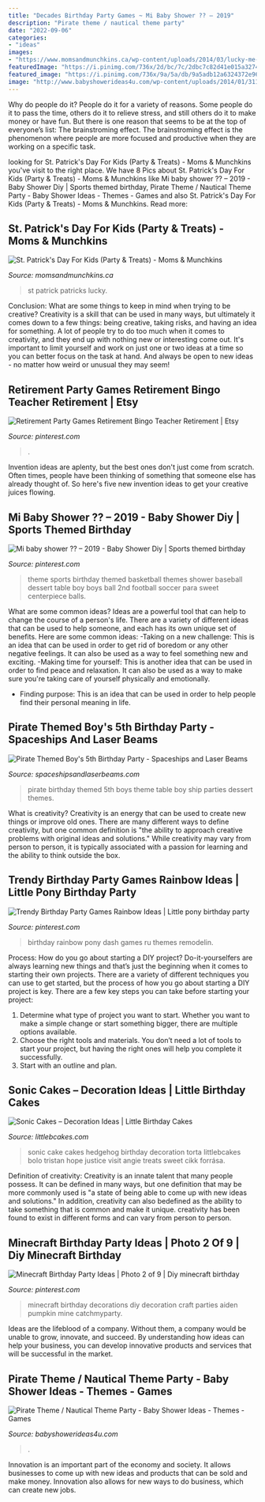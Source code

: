 ```yaml
---
title: "Decades Birthday Party Games ~ Mi Baby Shower ?? – 2019"
description: "Pirate theme / nautical theme party"
date: "2022-09-06"
categories:
- "ideas"
images:
- "https://www.momsandmunchkins.ca/wp-content/uploads/2014/03/lucky-me-st-patricks-day-party-3.jpg"
featuredImage: "https://i.pinimg.com/736x/2d/bc/7c/2dbc7c82d41e015a3274c1e9efbfd7b6.jpg"
featured_image: "https://i.pinimg.com/736x/9a/5a/db/9a5adb12a6324372e969e07ab3c3cef0.jpg"
image: "http://www.babyshowerideas4u.com/wp-content/uploads/2014/01/311605_442702242427657_63945262_n.jpg"
---
```



Why do people do it?
People do it for a variety of reasons. Some people do it to pass the time, others do it to relieve stress, and still others do it to make money or have fun. But there is one reason that seems to be at the top of everyone’s list: The brainstroming effect. The brainstroming effect is the phenomenon where people are more focused and productive when they are working on a specific task.

	

		
looking for St. Patrick&#039;s Day For Kids (Party &amp; Treats) - Moms &amp; Munchkins you've visit to the right place. We have 8 Pics about St. Patrick&#039;s Day For Kids (Party &amp; Treats) - Moms &amp; Munchkins like Mi baby shower ?? – 2019 - Baby Shower Diy | Sports themed birthday, Pirate Theme / Nautical Theme Party - Baby Shower Ideas - Themes - Games and also St. Patrick&#039;s Day For Kids (Party &amp; Treats) - Moms &amp; Munchkins. Read more:
		
    
## St. Patrick&#039;s Day For Kids (Party &amp; Treats) - Moms &amp; Munchkins

<img loading=lazy src="https://www.momsandmunchkins.ca/wp-content/uploads/2014/03/lucky-me-st-patricks-day-party-3.jpg" onerror="this.onerror=null;this.src='https://tse1.mm.bing.net/th?id=OIP.UEdKBHfWJe-VpfOeG8NamQHaLH&amp;pid=15.1';" alt="St. Patrick&#039;s Day For Kids (Party &amp; Treats) - Moms &amp; Munchkins">

_Source: momsandmunchkins.ca_

>st patrick patricks lucky. 

	

Conclusion: What are some things to keep in mind when trying to be creative?
Creativity is a skill that can be used in many ways, but ultimately it comes down to a few things: being creative, taking risks, and having an idea for something. A lot of people try to do too much when it comes to creativity, and they end up with nothing new or interesting come out. It's important to limit yourself and work on just one or two ideas at a time so you can better focus on the task at hand. And always be open to new ideas - no matter how weird or unusual they may seem!

    
## Retirement Party Games Retirement Bingo Teacher Retirement | Etsy

<img loading=lazy src="https://i.pinimg.com/736x/9a/5a/db/9a5adb12a6324372e969e07ab3c3cef0.jpg" onerror="this.onerror=null;this.src='https://tse2.mm.bing.net/th?id=OIP.uv8SAfwVtMQPYSoECfLjGQHaLH&amp;pid=15.1';" alt="Retirement Party Games Retirement Bingo Teacher Retirement | Etsy">

_Source: pinterest.com_

>. 

	

Invention ideas are aplenty, but the best ones don't just come from scratch. Often times, people have been thinking of something that someone else has already thought of. So here's five new invention ideas to get your creative juices flowing.

    
## Mi Baby Shower ?? – 2019 - Baby Shower Diy | Sports Themed Birthday

<img loading=lazy src="https://i.pinimg.com/736x/20/9b/28/209b28228075b2a0d6fa3f5e5b723c14.jpg" onerror="this.onerror=null;this.src='https://tse2.mm.bing.net/th?id=OIP.x6rIsoW2W84JnfE-mnQn4wAAAA&amp;pid=15.1';" alt="Mi baby shower ?? – 2019 - Baby Shower Diy | Sports themed birthday">

_Source: pinterest.com_

>theme sports birthday themed basketball themes shower baseball dessert table boy boys ball 2nd football soccer para sweet centerpiece balls. 

	

What are some common ideas?
Ideas are a powerful tool that can help to change the course of a person's life. There are a variety of different ideas that can be used to help someone, and each has its own unique set of benefits. Here are some common ideas: 
-Taking on a new challenge: This is an idea that can be used in order to get rid of boredom or any other negative feelings. It can also be used as a way to feel something new and exciting. 
-Making time for yourself: This is another idea that can be used in order to find peace and relaxation. It can also be used as a way to make sure you're taking care of yourself physically and emotionally. 
- Finding purpose: This is an idea that can be used in order to help people find their personal meaning in life.

    
## Pirate Themed Boy&#039;s 5th Birthday Party - Spaceships And Laser Beams

<img loading=lazy src="https://spaceshipsandlaserbeams.com/wp-content/uploads/2015/09/pirate-themed-party-dessert-table-300.jpg" onerror="this.onerror=null;this.src='https://tse1.mm.bing.net/th?id=OIP.-GhsLkCkstzGDMJFsMS53wHaLH&amp;pid=15.1';" alt="Pirate Themed Boy&#039;s 5th Birthday Party - Spaceships and Laser Beams">

_Source: spaceshipsandlaserbeams.com_

>pirate birthday themed 5th boys theme table boy ship parties dessert themes. 

	

What is creativity?
Creativity is an energy that can be used to create new things or improve old ones. There are many different ways to define creativity, but one common definition is "the ability to approach creative problems with original ideas and solutions." While creativity may vary from person to person, it is typically associated with a passion for learning and the ability to think outside the box.

    
## Trendy Birthday Party Games Rainbow Ideas | Little Pony Birthday Party

<img loading=lazy src="https://i.pinimg.com/736x/25/08/e7/2508e7deed428381c5c90620f59703b9.jpg" onerror="this.onerror=null;this.src='https://tse2.mm.bing.net/th?id=OIP.bOZuH6bVn1IxK9RTdX_qwgAAAA&amp;pid=15.1';" alt="Trendy Birthday Party Games Rainbow Ideas | Little pony birthday party">

_Source: pinterest.com_

>birthday rainbow pony dash games ru themes remodelin. 

	

Process: How do you go about starting a DIY project?
Do-it-yourselfers are always learning new things and that’s just the beginning when it comes to starting their own projects. There are a variety of different techniques you can use to get started, but the process of how you go about starting a DIY project is key. 
There are a few key steps you can take before starting your project:

1. Determine what type of project you want to start. Whether you want to make a simple change or start something bigger, there are multiple options available.
2. Choose the right tools and materials. You don’t need a lot of tools to start your project, but having the right ones will help you complete it successfully. 
3. Start with an outline and plan.

    
## Sonic Cakes – Decoration Ideas | Little Birthday Cakes

<img loading=lazy src="http://www.littlebcakes.com/wp-content/uploads/2014/05/Sonic-Cakes.jpg" onerror="this.onerror=null;this.src='https://tse3.mm.bing.net/th?id=OIP.wQcqkya4Qa3-Zak9ctukCQHaJ4&amp;pid=15.1';" alt="Sonic Cakes – Decoration Ideas | Little Birthday Cakes">

_Source: littlebcakes.com_

>sonic cake cakes hedgehog birthday decoration torta littlebcakes bolo tristan hope justice visit angie treats sweet cikk forrása. 

	

Definition of creativity:
Creativity is an innate talent that many people possess. It can be defined in many ways, but one definition that may be more commonly used is "a state of being able to come up with new ideas and solutions." In addition, creativity can also bedefined as the ability to take something that is common and make it unique. creativity has been found to exist in different forms and can vary from person to person.

    
## Minecraft Birthday Party Ideas | Photo 2 Of 9 | Diy Minecraft Birthday

<img loading=lazy src="https://i.pinimg.com/736x/2d/bc/7c/2dbc7c82d41e015a3274c1e9efbfd7b6.jpg" onerror="this.onerror=null;this.src='https://tse1.mm.bing.net/th?id=OIP.l5IlkP7SK7yhjg_BRWWpHwHaJ3&amp;pid=15.1';" alt="Minecraft Birthday Party Ideas | Photo 2 of 9 | Diy minecraft birthday">

_Source: pinterest.com_

>minecraft birthday decorations diy decoration craft parties aiden pumpkin mine catchmyparty. 

	

Ideas are the lifeblood of a company. Without them, a company would be unable to grow, innovate, and succeed. By understanding how ideas can help your business, you can develop innovative products and services that will be successful in the market.

    
## Pirate Theme / Nautical Theme Party - Baby Shower Ideas - Themes - Games

<img loading=lazy src="http://www.babyshowerideas4u.com/wp-content/uploads/2014/01/311605_442702242427657_63945262_n.jpg" onerror="this.onerror=null;this.src='https://tse2.mm.bing.net/th?id=OIP.ub8X0BPuCFCVSEPBN6fWgwHaJ4&amp;pid=15.1';" alt="Pirate Theme / Nautical Theme Party - Baby Shower Ideas - Themes - Games">

_Source: babyshowerideas4u.com_

>. 

	

Innovation is an important part of the economy and society. It allows businesses to come up with new ideas and products that can be sold and make money. Innovation also allows for new ways to do business, which can create new jobs.

